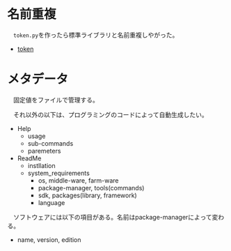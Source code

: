 # 名前重複

　`token.py`を作ったら標準ライブラリと名前重複しやがった。

* [token](https://docs.python.org/ja/3/library/token.html)

# メタデータ

　固定値をファイルで管理する。

　それ以外の以下は、プログラミングのコードによって自動生成したい。

* Help
    * usage
    * sub-commands
    * paremeters
* ReadMe
    * instllation
    * system_requirements
        * os, middle-ware, farm-ware
        * package-manager, tools(commands)
        * sdk, packages(library, framework)
        * language

　ソフトウェアには以下の項目がある。名前はpackage-managerによって変わる。

* name, version, edition
